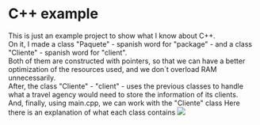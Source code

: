 # C++ example
This is just an example project to show what I know about C++.<br>
On it, I made a class "Paquete" - spanish word for "package" - and a class "Cliente" - spanish word for "client".<br>
Both of them are constructed with pointers, so that we can have a better optimization of the resources used, and we don´t overload RAM unnecessarily.<br>
After, the class "Cliente" - "client" - uses the previous classes to handle what a travel agency would need to store the information of its clients.<br>
And, finally, using main.cpp, we can work with the "Cliente" class
Here there is an explanation of what each class contains
<img src="https://github.com/JoaquinMateosBarroso/cpp-example/blob/main/explanatory_images/Classes.svg">

